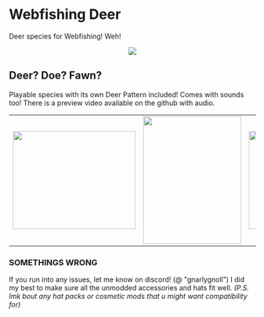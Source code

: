 # Webfishing Deer
Deer species for Webfishing! Weh!
<p align="center">
	<img src="https://github.com/user-attachments/assets/34082919-cfb0-436c-bf04-e304333b3ba9"/>
</p>

## Deer? Doe? Fawn?
Playable species with its own Deer Pattern included!
Comes with sounds too! There is a preview video available on the github with audio.

<table>
<td><img src="https://github.com/user-attachments/assets/0cdd61b1-9a8a-4d80-89a5-89f091398ba4" width=250 height=200></td>
<td><img src="https://github.com/user-attachments/assets/0dff7efb-2863-46ef-8567-1107234de764" width=200 height=260></td>
<td><img src="https://github.com/user-attachments/assets/7bf7c0ea-79df-40a8-bbbc-48e11f64a3d2" width=200 height=200></td>
<td><img src="https://github.com/user-attachments/assets/b81a21d6-ef6a-432e-98cb-c4f6dfc5fa23" width=350 height=200></td>
 </table>

### SOMETHINGS WRONG
If you run into any issues, let me know on discord! (@ "gnarlygnoll")
I did my best to make sure all the unmodded accessories and hats fit well.
<i>(P.S. lmk bout any hat packs or cosmetic mods that u might want compatibility for)</i>

